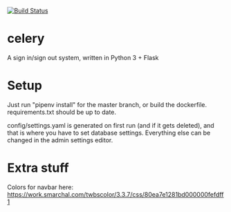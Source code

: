 [![Build Status](https://dev.azure.com/tendies/Celery/_apis/build/status/jedieaston.celery)](https://dev.azure.com/tendies/Celery/_build/latest?definitionId=3)
# celery
A sign in/sign out system, written in Python 3 + Flask

# Setup

Just run "pipenv install" for the master branch, or build the dockerfile. requirements.txt should be up to date.

config/settings.yaml is generated on first run (and if it gets deleted), and that is where you have to set database settings.
Everything else can be changed in the admin settings editor.


# Extra stuff

Colors for navbar here: https://work.smarchal.com/twbscolor/3.3.7/css/80ea7e1281bd000000fefdff1

